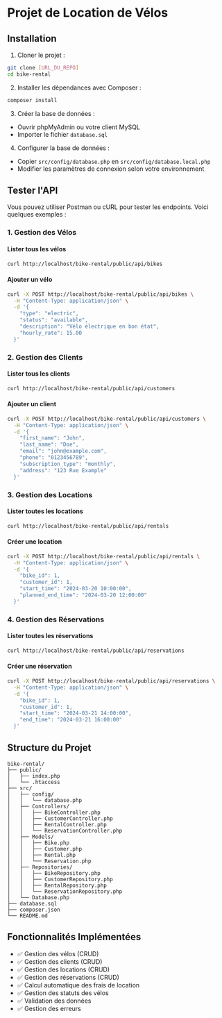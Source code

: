 # Projet de Location de Vélos

## Installation

1. Cloner le projet :
```bash
git clone [URL_DU_REPO]
cd bike-rental
```

2. Installer les dépendances avec Composer :
```bash
composer install
```

3. Créer la base de données :
- Ouvrir phpMyAdmin ou votre client MySQL
- Importer le fichier `database.sql`

4. Configurer la base de données :
- Copier `src/config/database.php` en `src/config/database.local.php`
- Modifier les paramètres de connexion selon votre environnement

## Tester l'API

Vous pouvez utiliser Postman ou cURL pour tester les endpoints. Voici quelques exemples :

### 1. Gestion des Vélos

#### Lister tous les vélos
```bash
curl http://localhost/bike-rental/public/api/bikes
```

#### Ajouter un vélo
```bash
curl -X POST http://localhost/bike-rental/public/api/bikes \
  -H "Content-Type: application/json" \
  -d '{
    "type": "electric",
    "status": "available",
    "description": "Vélo électrique en bon état",
    "hourly_rate": 15.00
  }'
```

### 2. Gestion des Clients

#### Lister tous les clients
```bash
curl http://localhost/bike-rental/public/api/customers
```

#### Ajouter un client
```bash
curl -X POST http://localhost/bike-rental/public/api/customers \
  -H "Content-Type: application/json" \
  -d '{
    "first_name": "John",
    "last_name": "Doe",
    "email": "john@example.com",
    "phone": "0123456789",
    "subscription_type": "monthly",
    "address": "123 Rue Example"
  }'
```

### 3. Gestion des Locations

#### Lister toutes les locations
```bash
curl http://localhost/bike-rental/public/api/rentals
```

#### Créer une location
```bash
curl -X POST http://localhost/bike-rental/public/api/rentals \
  -H "Content-Type: application/json" \
  -d '{
    "bike_id": 1,
    "customer_id": 1,
    "start_time": "2024-03-20 10:00:00",
    "planned_end_time": "2024-03-20 12:00:00"
  }'
```

### 4. Gestion des Réservations

#### Lister toutes les réservations
```bash
curl http://localhost/bike-rental/public/api/reservations
```

#### Créer une réservation
```bash
curl -X POST http://localhost/bike-rental/public/api/reservations \
  -H "Content-Type: application/json" \
  -d '{
    "bike_id": 1,
    "customer_id": 1,
    "start_time": "2024-03-21 14:00:00",
    "end_time": "2024-03-21 16:00:00"
  }'
```

## Structure du Projet

```
bike-rental/
├── public/
│   ├── index.php
│   └── .htaccess
├── src/
│   ├── config/
│   │   └── database.php
│   ├── Controllers/
│   │   ├── BikeController.php
│   │   ├── CustomerController.php
│   │   ├── RentalController.php
│   │   └── ReservationController.php
│   ├── Models/
│   │   ├── Bike.php
│   │   ├── Customer.php
│   │   ├── Rental.php
│   │   └── Reservation.php
│   ├── Repositories/
│   │   ├── BikeRepository.php
│   │   ├── CustomerRepository.php
│   │   ├── RentalRepository.php
│   │   └── ReservationRepository.php
│   └── Database.php
├── database.sql
├── composer.json
└── README.md
```

## Fonctionnalités Implémentées

- ✅ Gestion des vélos (CRUD)
- ✅ Gestion des clients (CRUD)
- ✅ Gestion des locations (CRUD)
- ✅ Gestion des réservations (CRUD)
- ✅ Calcul automatique des frais de location
- ✅ Gestion des statuts des vélos
- ✅ Validation des données
- ✅ Gestion des erreurs 